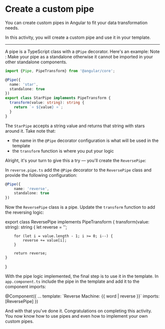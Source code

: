 # Create a custom pipe

You can create custom pipes in Angular to fit your data transformation needs.

In this activity, you will create a custom pipe and use it in your template.

<hr>

A pipe is a TypeScript class with a `@Pipe` decorator. Here's an example:
Note : Make your pipe as a standalone otherwise it cannot be imported in your other standalone components.

```ts
import {Pipe, PipeTransform} from '@angular/core';

@Pipe({
  name: 'star',
  standalone: true
})
export class StarPipe implements PipeTransform {
  transform(value: string): string {
    return `⭐️ ${value} ⭐️`;
  }
}
```

The `StarPipe` accepts a string value and returns that string with stars around it. Take note that:

- the name in the `@Pipe` decorator configuration is what will be used in the template
- the `transform` function is where you put your logic

Alright, it's your turn to give this a try — you'll create the `ReversePipe`:

<docs-workflow>

<docs-step title="Create the `ReversePipe`">

In `reverse.pipe.ts` add the `@Pipe` decorator to the `ReversePipe` class and provide the following configuration:

```ts
@Pipe({
    name: 'reverse',
    standalone: true
})
```

</docs-step>

<docs-step title="Implement the `transform` function">

Now the `ReversePipe` class is a pipe. Update the `transform` function to add the reversing logic:

<docs-code language="ts" highlight="[3,4,5,6,7,8,9]">
export class ReversePipe implements PipeTransform {
    transform(value: string): string {
        let reverse = '';

        for (let i = value.length - 1; i >= 0; i--) {
            reverse += value[i];
        }

        return reverse;
    }

}
</docs-code>

</docs-step>

<docs-step title="Use the `ReversePipe` in the template"></docs-step>
With the pipe logic implemented, the final step is to use it in the template. In `app.component.ts` include the pipe in the template and add it to the component imports:

<docs-code language="angular-ts" highlight="[3,4]">
@Component({
    ...
    template: `Reverse Machine: {{ word | reverse }}`
    imports: [ReversePipe]
})
</docs-code>

</docs-workflow>

And with that you've done it. Congratulations on completing this activity. You now know how to use pipes and even how to implement your own custom pipes.
